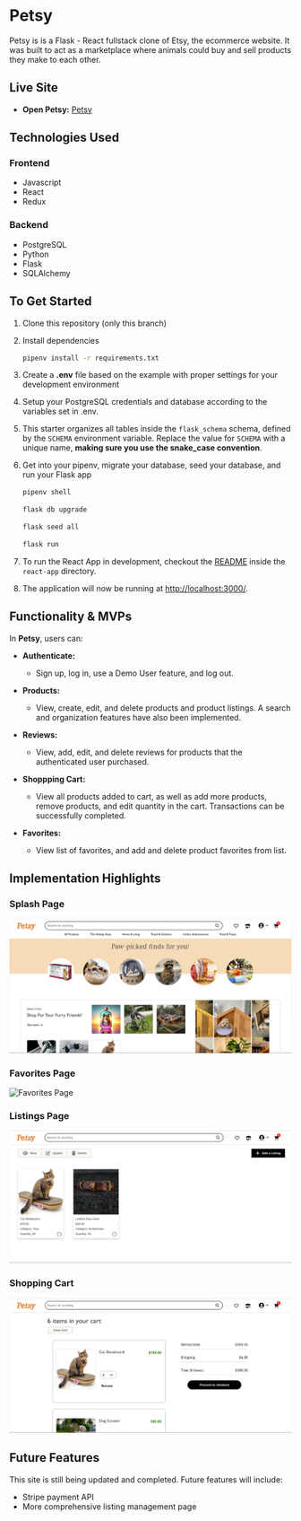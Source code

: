 # Petsy

Petsy is is a Flask - React fullstack clone of Etsy, the ecommerce website. It was built to act as a marketplace where animals could buy and sell products they make to each other.

## Live Site

- **Open Petsy:** [Petsy](https://petsy-5c0d.onrender.com)

## Technologies Used

### Frontend
- Javascript
- React
- Redux

### Backend
- PostgreSQL
- Python
- Flask
- SQLAlchemy

## To Get Started

1. Clone this repository (only this branch)

2. Install dependencies

      ```bash
      pipenv install -r requirements.txt
      ```

3. Create a **.env** file based on the example with proper settings for your
   development environment

4. Setup your PostgreSQL credentials and database according to the variables set in .env.

5. This starter organizes all tables inside the `flask_schema` schema, defined
   by the `SCHEMA` environment variable.  Replace the value for
   `SCHEMA` with a unique name, **making sure you use the snake_case
   convention**.

6. Get into your pipenv, migrate your database, seed your database, and run your Flask app

   ```bash
   pipenv shell
   ```

   ```bash
   flask db upgrade
   ```

   ```bash
   flask seed all
   ```

   ```bash
   flask run
   ```

7. To run the React App in development, checkout the [README](./react-app/README.md) inside the `react-app` directory.

8. The application will now be running at [http://localhost:3000/](http://localhost:3000/).


## Functionality & MVPs

In **Petsy**, users can:

- **Authenticate:**
  - Sign up, log in, use a Demo User feature, and log out.

- **Products:**
  - View, create, edit, and delete products and product listings. A search and organization features have also been implemented.

- **Reviews:**
  - View, add, edit, and delete reviews for products that the authenticated user purchased.

- **Shoppping Cart:**
  - View all products added to cart, as well as add more products, remove products, and edit quantity in the cart. Transactions can be successfully completed.

- **Favorites:**
  - View list of favorites, and add and delete product favorites from list.


## Implementation Highlights

### Splash Page
![Splash Page](readmeimages/SplashPage.png)

### Favorites Page
![Favorites Page](readmeimages/FavoritesPage.png)

### Listings Page
![Listings Page](readmeimages/ListingsPage.png)

### Shopping Cart
![Shopping Cart](readmeimages/ShoppingCart.png)


## Future Features

This site is still being updated and completed. Future features will include:
- Stripe payment API
- More comprehensive listing management page
